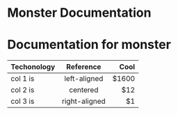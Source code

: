 Monster Documentation
============

Documentation for monster
=======

| Techonology   |      Reference      |  Cool |
|---------------|:-------------------:|------:|
| col 1 is      |  left-aligned       | $1600 |
| col 2 is      |    centered         |   $12 |
| col 3 is      | right-aligned       |    $1 |
